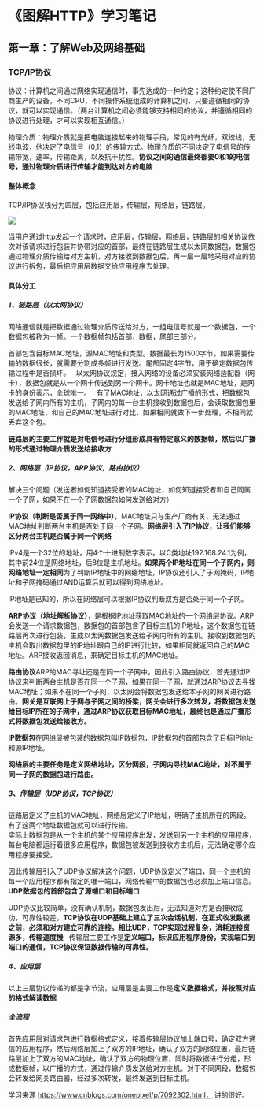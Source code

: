 # 《图解HTTP》学习笔记
## 第一章：了解Web及网络基础
### TCP/IP协议
协议：计算机之间通过网络实现通信时，事先达成的一种约定；这种约定使不同厂商生产的设备，不同CPU，不同操作系统组成的计算机之间，只要遵循相同的协议，就可以实现通信。（两台计算机之间必须能够支持相同的协议，并遵循相同的协议进行处理，才可以实现相互通信。）  

物理介质：物理介质就是把电脑连接起来的物理手段，常见的有光纤，双绞线，无线电波，他决定了电信号（0,1）的传输方式。物理介质的不同决定了电信号的传输带宽，速率，传输距离，以及抗干扰性。**协议之间的通信最终都要0和1的电信号，通过物理介质进行传输才能到达对方的电脑**  
#### 整体概念
TCP/IP协议栈分为四层，包括应用层，传输层，网络层，链路层。 

![](https://github.com/daacheng/PythonBasic/blob/master/pic/tcpip.png?raw=true)

当用户通过http发起一个请求时，应用层，传输层，网络层，链路层的相关协议依次对该请求进行包装并协带对应的首部，最终在链路层生成以太网数据包，数据包通过物理介质传输给对方主机，对方接收到数据包后，再一层一层地采用对应的协议进行拆包，最后把应用层数据交给应用程序去处理。
#### 具体分工
##### 1、链路层（以太网协议）
网络通信就是把数据通过物理介质传送给对方，一组电信号就是一个数据包，一个数据包被称为一帧。一个数据帧包括首部，数据，尾部三部分。

首部包含目标MAC地址，源MAC地址和类型。数据最长为1500字节，如果需要传输的数据很长，就需要分割成多帧进行发送。尾部固定4字节，用于确定数据包传输过程中是否损坏。  
以太网协议规定，接入网络的设备必须安装网络适配器（网卡），数据包就是从一个网卡传送到另一个网卡。网卡地址也就是MAC地址，是网卡的身份表示，全球唯一。  
有了MAC地址，以太网通过广播的形式，把数据包发送给子网内所有的主机，子网内的每一台主机接收到数据包后，会读取数据包里的MAC地址，和自己的MAC地址进行对比，如果相同就做下一步处理，不相同就丢弃这个包。

**链路层的主要工作就是对电信号进行分组形成具有特定意义的数据帧，然后以广播的形式通过物理介质发送给接收方**
##### 2、网络层（IP协议，ARP协议，路由协议）

解决三个问题（发送者如何知道接受者的MAC地址，如何知道接受者和自己同属一个子网，如果不在一个子网数据包如何发送给对方）  

**IP协议（判断是否属于同一网络中）**，MAC地址只与生产厂商有关，无法通过MAC地址判断两台主机是否处于同一个子网。**网络层引入了IP协议，让我们能够区分两台主机是否属于同一个网络**

IPv4是一个32位的地址，用4个十进制数字表示。以C类地址192.168.24.1为例，其中前24位是网络地址，后8位是主机地址。**如果两个IP地址在同一个子网内，则网络地址一定相同**为了判断IP地址中的网络地址，IP协议还引入了子网掩码，IP地址和子网掩码通过AND运算后就可以得到网络地址。

IP地址是已知的，所以在网络层可以根据IP协议判断双方是否处于同一个子网。

**ARP协议（地址解析协议）**，是根据IP地址获取MAC地址的一个网络层协议。ARP会发送一个请求数据包，数据包的首部包含了目标主机的IP地址，这个数据包在链路层再次进行包装，生成以太网数据包发送给子网内所有的主机。接收到数据包的主机会取出数据包里的IP地址跟自己的IP进行比较，如果相同就返回自己的MAC地址。ARP接收返回消息，来确定目标主机的MAC地址。

**路由协议**ARP的MAC寻址还是在同一个子网中，因此引入路由协议，首先通过IP协议来判断两台主机是否在同一个子网，如果在同一子网，就通过ARP协议去寻找MAC地址；如果不在同一个子网，以太网会将数据包发送给本子网的网关进行路由。**网关是互联网上子网与子网之间的桥梁，网关会进行多次转发，将数据包发送给目标IP所在的子网中，通过ARP协议获取目标MAC地址，最终也是通过广播形式将数据包发送给接收方。**

**IP数据包**在网络层被包装的数据包叫IP数据包，IP数据包的首部包含了目标IP地址和源IP地址。

**网络层的主要任务是定义网络地址，区分网段，子网内寻找MAC地址，对不属于同一子网的数据包进行路由。**

##### 3、传输层（UDP协议，TCP协议）
链路层定义了主机的MAC地址，网络层定义了IP地址，明确了主机所在的网段。有了这两个地址数据包就可以进行传输。  
实际上数据包是从一个主机的某个应用程序出发，发送到另一个主机的应用程序，每台电脑都运行着很多应用程序，数据包被发送到接收方主机后，无法确定哪个应用程序要接受。

因此传输层引入了UDP协议解决这个问题，UDP协议定义了端口，同一个主机的每一个应用程序都有指定的唯一端口，网络传输中的数据包也必须加上端口信息。**UDP数据包的首部包含了源端口和目标端口**

UDP协议比较简单，没有确认机制，数据包发出后，无法知道对方是否接收成功，可靠性较差。**TCP协议在UDP基础上建立了三次会话机制，在正式收发数据之前，必须和对方建立可靠的连接。相比UDP，TCP实现过程复杂，消耗连接资源多，传输速度慢**  
传输层主要工作是**定义端口，标识应用程序身份，实现端口到端口的通信，TCP协议保证数据传输的可靠性。**
##### 4、应用层
以上三层协议传递的都是字节流，应用层是主要工作是**定义数据格式，并按照对应的格式解读数据**

##### 全流程
首先应用层对请求包进行数据格式定义，接着传输层协议加上端口号，确定双方通信的应用程序，然后网络层加上了双方的IP地址，确认了双方的网络位置，最后链路层加上了双方的MAC地址，确认了双方的物理位置，同时将数据进行分组，形成数据帧，以广播的方式，通过传输介质发送给对方主机。对于不同网段，数据包会转发给网关路由器，经过多次转发，最终发送到目标主机。


学习来源 https://www.cnblogs.com/onepixel/p/7092302.html， 讲的很好。
